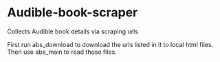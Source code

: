 # Audible-book-scraper
Collects Audible book details via scraping urls

First run abs_download to download the urls listed in it to local html files.
Then use abs_main to read those files.

